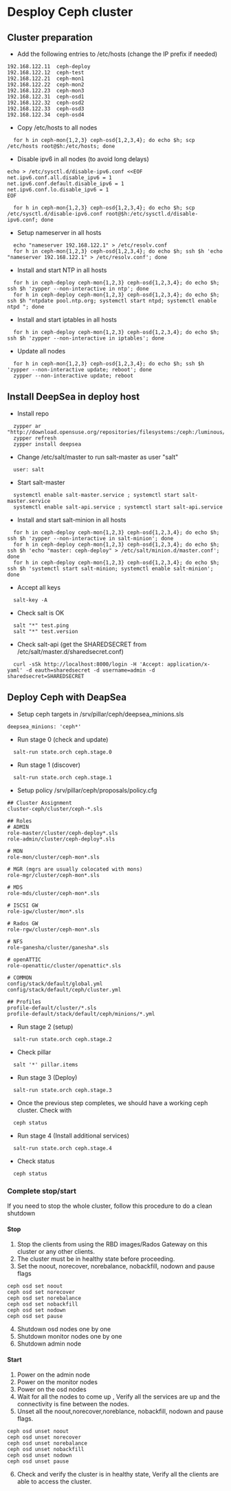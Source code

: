 # Desploy Ceph cluster

## Cluster preparation

  * Add the following entries to /etc/hosts (change the IP prefix if needed)

```
192.168.122.11  ceph-deploy
192.168.122.12  ceph-test
192.168.122.21  ceph-mon1
192.168.122.22  ceph-mon2
192.168.122.23  ceph-mon3
192.168.122.31  ceph-osd1
192.168.122.32  ceph-osd2
192.168.122.33  ceph-osd3
192.168.122.34  ceph-osd4
```

  * Copy /etc/hosts to all nodes

```
  for h in ceph-mon{1,2,3} ceph-osd{1,2,3,4}; do echo $h; scp /etc/hosts root@$h:/etc/hosts; done
```

  * Disable ipv6 in all nodes (to avoid long delays)

```
echo > /etc/sysctl.d/disable-ipv6.conf <<EOF
net.ipv6.conf.all.disable_ipv6 = 1
net.ipv6.conf.default.disable_ipv6 = 1
net.ipv6.conf.lo.disable_ipv6 = 1
EOF
```

```
  for h in ceph-mon{1,2,3} ceph-osd{1,2,3,4}; do echo $h; scp /etc/sysctl.d/disable-ipv6.conf root@$h:/etc/sysctl.d/disable-ipv6.conf; done
```

  * Setup nameserver in all hosts

```
  echo "nameserver 192.168.122.1" > /etc/resolv.conf
  for h in ceph-mon{1,2,3} ceph-osd{1,2,3,4}; do echo $h; ssh $h 'echo "nameserver 192.168.122.1" > /etc/resolv.conf'; done
```

  * Install and start NTP in all hosts

```
  for h in ceph-deploy ceph-mon{1,2,3} ceph-osd{1,2,3,4}; do echo $h; ssh $h 'zypper --non-interactive in ntp'; done
  for h in ceph-deploy ceph-mon{1,2,3} ceph-osd{1,2,3,4}; do echo $h; ssh $h "ntpdate pool.ntp.org; systemctl start ntpd; systemctl enable ntpd "; done
```

  * Install and start iptables in all hosts

```
  for h in ceph-deploy ceph-mon{1,2,3} ceph-osd{1,2,3,4}; do echo $h; ssh $h 'zypper --non-interactive in iptables'; done
```

  * Update all nodes

```
  for h in ceph-mon{1,2,3} ceph-osd{1,2,3,4}; do echo $h; ssh $h 'zypper --non-interactive update; reboot'; done
  zypper --non-interactive update; reboot
```

## Install DeepSea in deploy host

  * Install repo

```
  zypper ar "http://download.opensuse.org/repositories/filesystems:/ceph:/luminous/openSUSE_Leap_42.3/filesystems:ceph:luminous.repo"
  zypper refresh
  zypper install deepsea
```

  * Change /etc/salt/master to run salt-master as user "salt"

```
  user: salt
```

  * Start salt-master

```
  systemctl enable salt-master.service ; systemctl start salt-master.service
  systemctl enable salt-api.service ; systemctl start salt-api.service
```

  * Install and start salt-minion in all hosts

```
  for h in ceph-deploy ceph-mon{1,2,3} ceph-osd{1,2,3,4}; do echo $h; ssh $h 'zypper --non-interactive in salt-minion'; done
  for h in ceph-deploy ceph-mon{1,2,3} ceph-osd{1,2,3,4}; do echo $h; ssh $h 'echo "master: ceph-deploy" > /etc/salt/minion.d/master.conf'; done
  for h in ceph-deploy ceph-mon{1,2,3} ceph-osd{1,2,3,4}; do echo $h; ssh $h 'systemctl start salt-minion; systemctl enable salt-minion'; done
```

  * Accept all keys

```
  salt-key -A
```

  * Check salt is OK

```
  salt "*" test.ping
  salt "*" test.version
```
  * Check salt-api (get the SHAREDSECRET from /etc/salt/master.d/sharedsecret.conf)

```
  curl -sSk http://localhost:8000/login -H 'Accept: application/x-yaml' -d eauth=sharedsecret -d username=admin -d sharedsecret=SHAREDSECRET
```

## Deploy Ceph with DeapSea

  * Setup ceph targets in /srv/pillar/ceph/deepsea_minions.sls

```
deepsea_minions: 'ceph*'
```

  * Run stage 0 (check and update)

```
  salt-run state.orch ceph.stage.0
```

  * Run stage 1 (discover)

```
  salt-run state.orch ceph.stage.1
```

  * Setup policy  /srv/pillar/ceph/proposals/policy.cfg

```
## Cluster Assignment
cluster-ceph/cluster/ceph-*.sls

## Roles
# ADMIN
role-master/cluster/ceph-deploy*.sls
role-admin/cluster/ceph-deploy*.sls

# MON
role-mon/cluster/ceph-mon*.sls

# MGR (mgrs are usually colocated with mons)
role-mgr/cluster/ceph-mon*.sls

# MDS
role-mds/cluster/ceph-mon*.sls

# ISCSI GW
role-igw/cluster/mon*.sls

# Rados GW
role-rgw/cluster/ceph-mon*.sls

# NFS
role-ganesha/cluster/ganesha*.sls

# openATTIC
role-openattic/cluster/openattic*.sls

# COMMON
config/stack/default/global.yml
config/stack/default/ceph/cluster.yml

## Profiles
profile-default/cluster/*.sls
profile-default/stack/default/ceph/minions/*.yml
```

  * Run stage 2 (setup)

```
  salt-run state.orch ceph.stage.2
```

  * Check pillar

```
  salt '*' pillar.items
```

  * Run stage 3 (Deploy)

```
  salt-run state.orch ceph.stage.3
```

  * Once the previous step completes, we should have a working ceph cluster. Check with

```
  ceph status
```

  * Run stage 4 (Install additional services)

```
  salt-run state.orch ceph.stage.4
```

  * Check status

```
  ceph status
```

### Complete stop/start

If you need to stop the whole cluster, follow this procedure to do a clean shutdown

#### Stop

  1. Stop the clients from using the RBD images/Rados Gateway on this cluster or any other clients.
  2. The cluster must be in healthy state before proceeding.
  3. Set the noout, norecover, norebalance, nobackfill, nodown and pause flags

```
ceph osd set noout
ceph osd set norecover
ceph osd set norebalance
ceph osd set nobackfill
ceph osd set nodown
ceph osd set pause
```

  4. Shutdown osd nodes one by one
  5. Shutdown monitor nodes one by one
  6. Shutdown admin node

#### Start

  1. Power on the admin node
  2. Power on the monitor nodes
  3. Power on the osd nodes
  4. Wait for all the nodes to come up , Verify all the services are up and the connectivity is fine between the nodes.
  5. Unset all the noout,norecover,noreblance, nobackfill, nodown and pause flags.

```
ceph osd unset noout
ceph osd unset norecover
ceph osd unset norebalance
ceph osd unset nobackfill
ceph osd unset nodown
ceph osd unset pause
```

  6. Check and verify the cluster is in healthy state, Verify all the clients are able to access the cluster.

